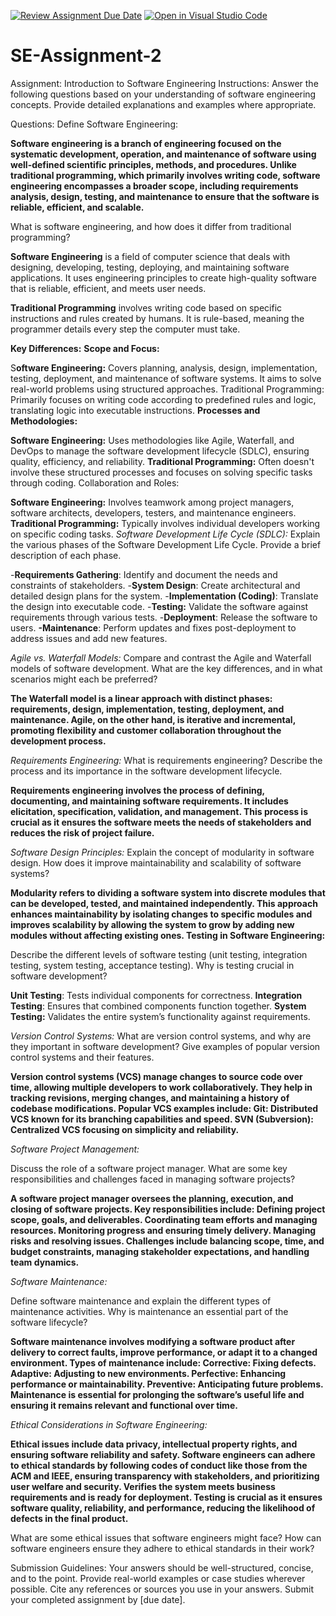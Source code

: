 [![Review Assignment Due Date](https://classroom.github.com/assets/deadline-readme-button-24ddc0f5d75046c5622901739e7c5dd533143b0c8e959d652212380cedb1ea36.svg)](https://classroom.github.com/a/-ucQIGTc)
[![Open in Visual Studio Code](https://classroom.github.com/assets/open-in-vscode-718a45dd9cf7e7f842a935f5ebbe5719a5e09af4491e668f4dbf3b35d5cca122.svg)](https://classroom.github.com/online_ide?assignment_repo_id=15232236&assignment_repo_type=AssignmentRepo)
# SE-Assignment-2
Assignment: Introduction to Software Engineering
Instructions:
Answer the following questions based on your understanding of software engineering concepts. Provide detailed explanations and examples where appropriate.

Questions:
Define Software Engineering:

**Software engineering is a branch of engineering focused on the systematic development, operation, and maintenance of software using well-defined scientific principles, methods, and procedures. Unlike traditional programming, which primarily involves writing code, software engineering encompasses a broader scope, including requirements analysis, design, testing, and maintenance to ensure that the software is reliable, efficient, and scalable.**

What is software engineering, and how does it differ from traditional programming?

**Software Engineering** is a field of computer science that deals with designing, developing, testing, deploying, and maintaining software applications. It uses engineering principles to create high-quality software that is reliable, efficient, and meets user needs.

**Traditional Programming** involves writing code based on specific instructions and rules created by humans. It is rule-based, meaning the programmer details every step the computer must take.

**Key Differences:**
**Scope and Focus:**

S**oftware Engineering:** Covers planning, analysis, design, implementation, testing, deployment, and maintenance of software systems. It aims to solve real-world problems using structured approaches.
Traditional Programming: Primarily focuses on writing code according to predefined rules and logic, translating logic into executable instructions.
**Processes and Methodologies:**

**Software Engineering:** Uses methodologies like Agile, Waterfall, and DevOps to manage the software development lifecycle (SDLC), ensuring quality, efficiency, and reliability.
**Traditional Programming:** Often doesn't involve these structured processes and focuses on solving specific tasks through coding.
Collaboration and Roles:

**Software Engineering:** Involves teamwork among project managers, software architects, developers, testers, and maintenance engineers.
**Traditional Programming:** Typically involves individual developers working on specific coding tasks.
*Software Development Life Cycle (SDLC):*
Explain the various phases of the Software Development Life Cycle. Provide a brief description of each phase.

-**Requirements Gathering**: Identify and document the needs and constraints of stakeholders.
-**System Design**: Create architectural and detailed design plans for the system.
-**Implementation (Coding)**: Translate the design into executable code.
-**Testing:** Validate the software against requirements through various tests.
-**Deployment**: Release the software to users.
**-Maintenance**: Perform updates and fixes post-deployment to address issues and add new features.


*Agile vs. Waterfall Models:*
Compare and contrast the Agile and Waterfall models of software development. What are the key differences, and in what scenarios might each be preferred?

**The Waterfall model is a linear approach with distinct phases: requirements, design, implementation, testing, deployment, and maintenance. Agile, on the other hand, is iterative and incremental, promoting flexibility and customer collaboration throughout the development process.**

*Requirements Engineering:*
What is requirements engineering? Describe the process and its importance in the software development lifecycle.

**Requirements engineering involves the process of defining, documenting, and maintaining software requirements. It includes elicitation, specification, validation, and management. This process is crucial as it ensures the software meets the needs of stakeholders and reduces the risk of project failure.**

*Software Design Principles:*
Explain the concept of modularity in software design. How does it improve maintainability and scalability of software systems?

**Modularity refers to dividing a software system into discrete modules that can be developed, tested, and maintained independently. This approach enhances maintainability by isolating changes to specific modules and improves scalability by allowing the system to grow by adding new modules without affecting existing ones.
Testing in Software Engineering:**

Describe the different levels of software testing (unit testing, integration testing, system testing, acceptance testing). Why is testing crucial in software development?

**Unit Testing**: Tests individual components for correctness.
**Integration Testing**: Ensures that combined components function together.
**System Testing:** Validates the entire system’s functionality against requirements.

*Version Control Systems:*
What are version control systems, and why are they important in software development? Give examples of popular version control systems and their features.

**Version control systems (VCS) manage changes to source code over time, allowing multiple developers to work collaboratively. They help in tracking revisions, merging changes, and maintaining a history of codebase modifications. Popular VCS examples include:
Git: Distributed VCS known for its branching capabilities and speed. SVN (Subversion): Centralized VCS focusing on simplicity and reliability.**


*Software Project Management:*

Discuss the role of a software project manager. What are some key responsibilities and challenges faced in managing software projects?

**A software project manager oversees the planning, execution, and closing of software projects. Key responsibilities include:
Defining project scope, goals, and deliverables. Coordinating team efforts and managing resources. Monitoring progress and ensuring timely delivery. Managing risks and resolving issues. Challenges include balancing scope, time, and budget constraints, managing stakeholder expectations, and handling team dynamics.**

*Software Maintenance:*

Define software maintenance and explain the different types of maintenance activities. Why is maintenance an essential part of the software lifecycle?

**Software maintenance involves modifying a software product after delivery to correct faults, improve performance, or adapt it to a changed environment. Types of maintenance include:
Corrective: Fixing defects. Adaptive: Adjusting to new environments. Perfective: Enhancing performance or maintainability. Preventive: Anticipating future problems. Maintenance is essential for prolonging the software’s useful life and ensuring it remains relevant and functional over time.**

*Ethical Considerations in Software Engineering:*

**Ethical issues include data privacy, intellectual property rights, and ensuring software reliability and safety. Software engineers can adhere to ethical standards by following codes of conduct like those from the ACM and IEEE, ensuring transparency with stakeholders, and prioritizing user welfare and security.
Verifies the system meets business requirements and is ready for deployment.
Testing is crucial as it ensures software quality, reliability, and performance, reducing the likelihood of defects in the final product.**

What are some ethical issues that software engineers might face? How can software engineers ensure they adhere to ethical standards in their work?

Submission Guidelines:
Your answers should be well-structured, concise, and to the point.
Provide real-world examples or case studies wherever possible.
Cite any references or sources you use in your answers.
Submit your completed assignment by [due date].

